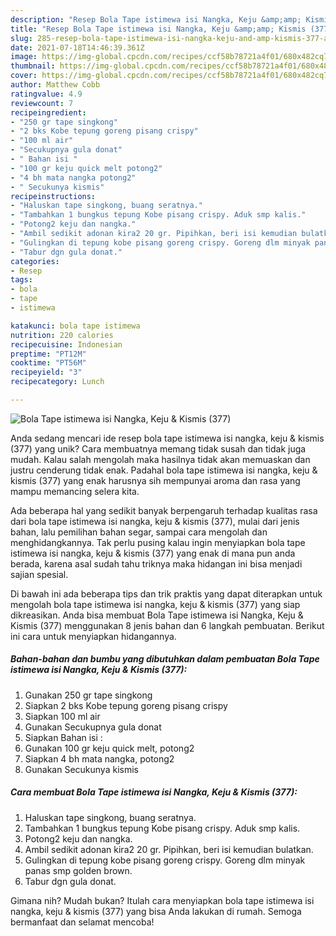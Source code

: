```yaml
---
description: "Resep Bola Tape istimewa isi Nangka, Keju &amp;amp; Kismis (377) Anti Gagal"
title: "Resep Bola Tape istimewa isi Nangka, Keju &amp;amp; Kismis (377) Anti Gagal"
slug: 285-resep-bola-tape-istimewa-isi-nangka-keju-and-amp-kismis-377-anti-gagal
date: 2021-07-18T14:46:39.361Z
image: https://img-global.cpcdn.com/recipes/ccf58b78721a4f01/680x482cq70/bola-tape-istimewa-isi-nangka-keju-kismis-377-foto-resep-utama.jpg
thumbnail: https://img-global.cpcdn.com/recipes/ccf58b78721a4f01/680x482cq70/bola-tape-istimewa-isi-nangka-keju-kismis-377-foto-resep-utama.jpg
cover: https://img-global.cpcdn.com/recipes/ccf58b78721a4f01/680x482cq70/bola-tape-istimewa-isi-nangka-keju-kismis-377-foto-resep-utama.jpg
author: Matthew Cobb
ratingvalue: 4.9
reviewcount: 7
recipeingredient:
- "250 gr tape singkong"
- "2 bks Kobe tepung goreng pisang crispy"
- "100 ml air"
- "Secukupnya gula donat"
- " Bahan isi "
- "100 gr keju quick melt potong2"
- "4 bh mata nangka potong2"
- " Secukunya kismis"
recipeinstructions:
- "Haluskan tape singkong, buang seratnya."
- "Tambahkan 1 bungkus tepung Kobe pisang crispy. Aduk smp kalis."
- "Potong2 keju dan nangka."
- "Ambil sedikit adonan kira2 20 gr. Pipihkan, beri isi kemudian bulatkan."
- "Gulingkan di tepung kobe pisang goreng crispy. Goreng dlm minyak panas smp golden brown."
- "Tabur dgn gula donat."
categories:
- Resep
tags:
- bola
- tape
- istimewa

katakunci: bola tape istimewa 
nutrition: 220 calories
recipecuisine: Indonesian
preptime: "PT12M"
cooktime: "PT56M"
recipeyield: "3"
recipecategory: Lunch

---
```



![Bola Tape istimewa isi Nangka, Keju &amp; Kismis (377)](https://img-global.cpcdn.com/recipes/ccf58b78721a4f01/680x482cq70/bola-tape-istimewa-isi-nangka-keju-kismis-377-foto-resep-utama.jpg)

Anda sedang mencari ide resep bola tape istimewa isi nangka, keju &amp; kismis (377) yang unik? Cara membuatnya memang tidak susah dan tidak juga mudah. Kalau salah mengolah maka hasilnya tidak akan memuaskan dan justru cenderung tidak enak. Padahal bola tape istimewa isi nangka, keju &amp; kismis (377) yang enak harusnya sih mempunyai aroma dan rasa yang mampu memancing selera kita.

Ada beberapa hal yang sedikit banyak berpengaruh terhadap kualitas rasa dari bola tape istimewa isi nangka, keju &amp; kismis (377), mulai dari jenis bahan, lalu pemilihan bahan segar, sampai cara mengolah dan menghidangkannya. Tak perlu pusing kalau ingin menyiapkan bola tape istimewa isi nangka, keju &amp; kismis (377) yang enak di mana pun anda berada, karena asal sudah tahu triknya maka hidangan ini bisa menjadi sajian spesial.




Di bawah ini ada beberapa tips dan trik praktis yang dapat diterapkan untuk mengolah bola tape istimewa isi nangka, keju &amp; kismis (377) yang siap dikreasikan. Anda bisa membuat Bola Tape istimewa isi Nangka, Keju &amp; Kismis (377) menggunakan 8 jenis bahan dan 6 langkah pembuatan. Berikut ini cara untuk menyiapkan hidangannya.

<!--inarticleads1-->

##### Bahan-bahan dan bumbu yang dibutuhkan dalam pembuatan Bola Tape istimewa isi Nangka, Keju &amp; Kismis (377):

1. Gunakan 250 gr tape singkong
1. Siapkan 2 bks Kobe tepung goreng pisang crispy
1. Siapkan 100 ml air
1. Gunakan Secukupnya gula donat
1. Siapkan  Bahan isi :
1. Gunakan 100 gr keju quick melt, potong2
1. Siapkan 4 bh mata nangka, potong2
1. Gunakan  Secukunya kismis




<!--inarticleads2-->

##### Cara membuat Bola Tape istimewa isi Nangka, Keju &amp; Kismis (377):

1. Haluskan tape singkong, buang seratnya.
1. Tambahkan 1 bungkus tepung Kobe pisang crispy. Aduk smp kalis.
1. Potong2 keju dan nangka.
1. Ambil sedikit adonan kira2 20 gr. Pipihkan, beri isi kemudian bulatkan.
1. Gulingkan di tepung kobe pisang goreng crispy. Goreng dlm minyak panas smp golden brown.
1. Tabur dgn gula donat.




Gimana nih? Mudah bukan? Itulah cara menyiapkan bola tape istimewa isi nangka, keju &amp; kismis (377) yang bisa Anda lakukan di rumah. Semoga bermanfaat dan selamat mencoba!

